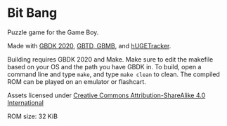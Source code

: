 # Bit Bang

Puzzle game for the Game Boy.

Made with [GBDK 2020](https://github.com/gbdk-2020/gbdk-2020), [GBTD, GBMB](https://github.com/gbdk-2020/GBTD_GBMB), and [hUGETracker](https://github.com/SuperDisk/hUGETracker).

Building requires GBDK 2020 and Make. Make sure to edit the makefile based on your OS and the path you have GBDK in. To build, open a command line and type `make`, and type `make clean` to clean. The compiled ROM can be played on an emulator or flashcart.

Assets licensed under [Creative Commons Attribution-ShareAlike 4.0 International](https://creativecommons.org/licenses/by-sa/4.0/)

ROM size: 32 KiB
